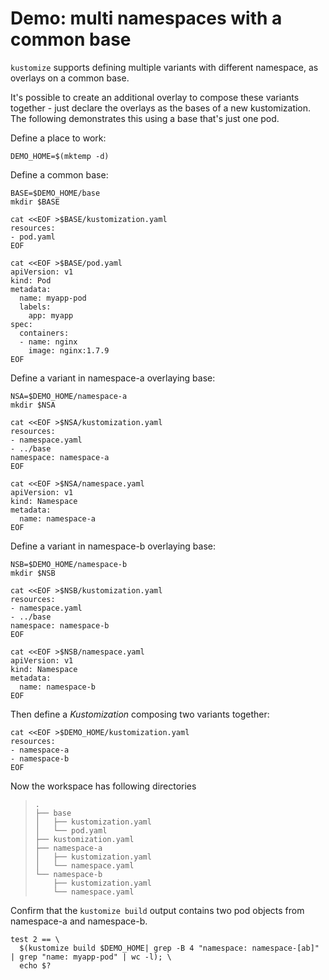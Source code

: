 # Demo: multi namespaces with a common base

`kustomize` supports defining multiple variants with different namespace, as overlays on a common base.

It's possible to create an additional overlay to compose these variants
together - just declare the overlays as the bases of a new kustomization. The
following demonstrates this using a base that's just one pod.

Define a place to work:

<!-- @makeWorkplace @testAgainstLatestRelease -->
```
DEMO_HOME=$(mktemp -d)
```

Define a common base:
<!-- @makeBase @testAgainstLatestRelease -->
```
BASE=$DEMO_HOME/base
mkdir $BASE

cat <<EOF >$BASE/kustomization.yaml
resources:
- pod.yaml
EOF

cat <<EOF >$BASE/pod.yaml
apiVersion: v1
kind: Pod
metadata:
  name: myapp-pod
  labels:
    app: myapp
spec:
  containers:
  - name: nginx
    image: nginx:1.7.9
EOF
```

Define a variant in namespace-a overlaying base:
<!-- @makeNamespaceA @testAgainstLatestRelease -->
```
NSA=$DEMO_HOME/namespace-a
mkdir $NSA

cat <<EOF >$NSA/kustomization.yaml
resources:
- namespace.yaml
- ../base
namespace: namespace-a
EOF

cat <<EOF >$NSA/namespace.yaml
apiVersion: v1
kind: Namespace
metadata:
  name: namespace-a
EOF
```

Define a variant in namespace-b overlaying base:
<!-- @makeNamespaceB @testAgainstLatestRelease -->
```
NSB=$DEMO_HOME/namespace-b
mkdir $NSB

cat <<EOF >$NSB/kustomization.yaml
resources:
- namespace.yaml
- ../base
namespace: namespace-b
EOF

cat <<EOF >$NSB/namespace.yaml
apiVersion: v1
kind: Namespace
metadata:
  name: namespace-b
EOF
```

Then define a _Kustomization_ composing two variants together:
<!-- @makeTopLayer @testAgainstLatestRelease -->
```
cat <<EOF >$DEMO_HOME/kustomization.yaml
resources:
- namespace-a
- namespace-b
EOF
```

Now the workspace has following directories
> ```
> .
> ├── base
> │   ├── kustomization.yaml
> │   └── pod.yaml
> ├── kustomization.yaml
> ├── namespace-a
> │   ├── kustomization.yaml
> │   └── namespace.yaml
> └── namespace-b
>     ├── kustomization.yaml
>     └── namespace.yaml
> ```

Confirm that the `kustomize build` output contains two pod objects from namespace-a and namespace-b.

<!-- @confirmVariants @testAgainstLatestRelease -->
```
test 2 == \
  $(kustomize build $DEMO_HOME| grep -B 4 "namespace: namespace-[ab]" | grep "name: myapp-pod" | wc -l); \
  echo $?  
```
